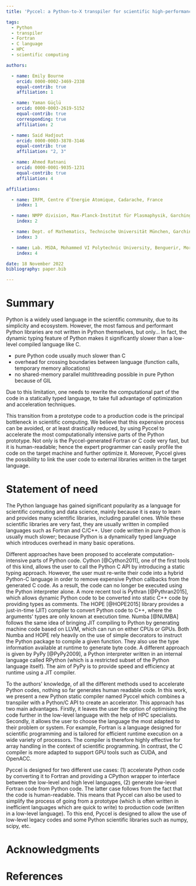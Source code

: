 ```yaml
---
title: 'Pyccel: a Python-to-X transpiler for scientific high-performance computing'

tags:
  - Python
  - transpiler
  - Fortran
  - C language
  - HPC
  - scientific computing

authors:

  - name: Emily Bourne
    orcid: 0000-0002-3469-2338
    equal-contrib: true
    affiliation: 1

  - name: Yaman Güçlü
    orcid: 0000-0003-2619-5152
    equal-contrib: true
    corresponding: true
    affiliation: 2

  - name: Said Hadjout
    orcid: 0000-0003-3878-3146
    equal-contrib: true
    affiliation: "2, 3"

  - name: Ahmed Ratnani
    orcid: 0000-0001-9035-1231
    equal-contrib: true
    affiliation: 4

affiliations:

  - name: IRFM, Centre d’Energie Atomique, Cadarache, France
    index: 1

  - name: NMPP division, Max-Planck-Institut für Plasmaphysik, Garching bei München, Germany
    index: 2

  - name: Dept. of Mathematics, Technische Universität München, Garching bei München, Germany
    index: 3

  - name: Lab. MSDA, Mohammed VI Polytechnic University, Benguerir, Morocco
    index: 4

date: 18 November 2022
bibliography: paper.bib

---
```


# Summary

Python is a widely used language in the scientific community, due to its simplicity and ecosystem.
However, the most famous and performant Python libraries are not written in Python themselves, but only...
In fact, the dynamic typing feature of Python makes it significantly slower than a low-level compiled language like C.

- pure Python code usually much slower than C
- overhead for crossing boundaries between language (function calls, temporary memory allocations)
- no shared-memory parallel multithreading possible in pure Python because of GIL

Due to this limitation, one needs to rewrite the computational part of the code in a statically typed language, to take full advantage of optimization and acceleration techniques.

This transition from a prototype code to a production code is the principal bottleneck in scientific computing.
We believe that this expensive process can be avoided, or at least drastically reduced, by using Pyccel to accelerate the most computationally intensive parts of the Python prototype.
Not only is the Pyccel-generated Fortran or C code very fast, but it is human-readable; hence the expert programmer can easily profile the code on the target machine and further optimize it.
Moreover, Pyccel gives the possibility to link the user code to external libraries written in the target language.

# Statement of need

The Python language has gained significant popularity as a language for scientific computing and data science, mainly because it is easy to learn and provides many scientific libraries, including parallel ones.
While these scientific libraries are very fast, they are usually written in compiled languages such as Fortran and C/C++.
User code written in pure Python is usually much slower; because Python is a dynamically typed language which introduces overhead in many basic operations.

Different approaches have been proposed to accelerate computation-intensive parts of Python code.
Cython [@Cython2011], one of the first tools of this kind, allows the user to call the Python C API by introducing a static typing approach.
However, the user must re-write their code into a hybrid Python-C language in order to remove expensive Python callbacks from the generated C code.
As a result, the code can no longer be executed using the Python interpreter alone.
A more recent tool is Pythran [@Pythran2015], which allows dynamic Python code to be converted into static C++ code by providing types as comments.
The HOPE [@HOPE2015] library provides a just-in-time (JIT) compiler to convert Python code to C++, where the arguments' types are only known at execution time.
Numba [@NUMBA] follows the same idea of bringing  JIT compiling to Python by generating machine code based on LLVM, which can run on either CPUs or GPUs.
Both Numba and HOPE rely heavily on the use of simple decorators to instruct the Python package to compile a given function. They also use the type information available at runtime to generate byte code.
A different approach is given by PyPy [@PyPy2009], a Python interpreter written in an internal language called RPython (which is a restricted subset of the Python language itself).
The aim of PyPy is to provide speed and efficiency at runtime using a JIT compiler.

To the authors' knowledge, of all the different methods used to accelerate Python codes, nothing so far generates human readable code.
In this work, we present a new Python static compiler named Pyccel which combines a transpiler with a Python/C API to create an accelerator.
This approach has two main advantages.
Firstly, it leaves the user the option of optimising the code further in the low-level language with the help of HPC specialists.
Secondly, it allows the user to choose the language the most adapted to their problem or system.
For example, Fortran is a language designed for scientific programming and is tailored for efficient runtime execution on a wide variety of processors.
The compiler is therefore highly effective for array handling in the context of scientific programming.
In contrast, the C compiler is more adapted to support GPU tools such as CUDA, and OpenACC.

Pyccel is designed for two different use cases:
(1) accelerate Python code by converting it to Fortran and providing a CPython wrapper to interface between the low-level and high level languages,
(2) generate low-level Fortran code from Python code.
The latter case follows from the fact that the code is human-readable.
This means that Pyccel can also be used to simplify the process of going from a prototype (which is often written in inefficient languages which are quick to write) to production code (written in a low-level language).
To this end, Pyccel is designed to allow the use of low-level legacy codes and some Python scientific libraries such as numpy, scipy, etc.


# Acknowledgments

# References
